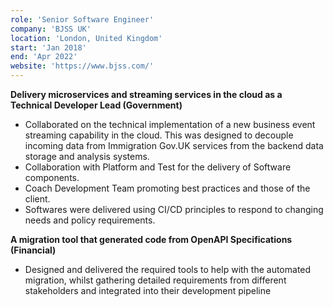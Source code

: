 ```yaml
---
role: 'Senior Software Engineer'
company: 'BJSS UK'
location: 'London, United Kingdom'
start: 'Jan 2018'
end: 'Apr 2022'
website: 'https://www.bjss.com/'
---
```

**Delivery microservices and streaming services in the cloud as a Technical Developer Lead (Government)​**
- Collaborated on the technical implementation of a new business event streaming capability in the cloud. This was designed to decouple incoming data from Immigration Gov.UK services from the backend data storage and analysis systems.​
- Collaboration with Platform and Test for the delivery of Software components. ​
- Coach Development Team promoting best practices and those of the client.​
- Softwares were delivered using CI/CD principles to respond to changing needs and policy requirements.​

**A migration tool that generated code from OpenAPI Specifications (Financial)​**
- Designed and delivered the required tools to help with the automated migration, whilst gathering detailed requirements from different stakeholders and integrated into their development pipeline​
